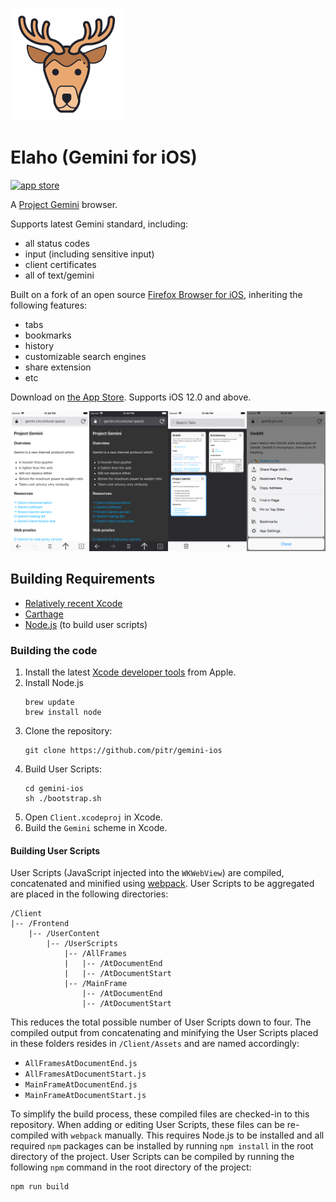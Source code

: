 ![Logo](https://github.com/pitr/gemini-ios/raw/master/Client/Assets/Images.xcassets/AppIcon.appiconset/180.png)

# Elaho (Gemini for iOS)

[![app store](https://developer.apple.com/app-store/marketing/guidelines/images/badge-download-on-the-app-store.svg)](https://apps.apple.com/app/id1514950389)

A [Project Gemini](https://gemini.circumlunar.space/) browser.

Supports latest Gemini standard, including:
- all status codes
- input (including sensitive input)
- client certificates
- all of text/gemini

Built on a fork of an open source [Firefox Browser for iOS](https://github.com/mozilla-mobile/firefox-ios), inheriting the following features:
- tabs
- bookmarks
- history
- customizable search engines
- share extension
- etc

Download on [the App Store](https://apps.apple.com/app/id1514950389). Supports iOS 12.0 and above.

![Gemini screenshot](https://raw.githubusercontent.com/pitr/gemini-ios/master/screenshot.png)

## Building Requirements

* [Relatively recent Xcode](https://apps.apple.com/app/xcode/id497799835)
* [Carthage](https://github.com/Carthage/Carthage)
* [Node.js](https://nodejs.org/) (to build user scripts)

### Building the code

1. Install the latest [Xcode developer tools](https://developer.apple.com/xcode/downloads/) from Apple.
1. Install Node.js
    ```shell
    brew update
    brew install node
    ```
1. Clone the repository:
    ```shell
    git clone https://github.com/pitr/gemini-ios
    ```
1. Build User Scripts:
    ```shell
    cd gemini-ios
    sh ./bootstrap.sh
    ```
1. Open `Client.xcodeproj` in Xcode.
1. Build the `Gemini` scheme in Xcode.

#### Building User Scripts

User Scripts (JavaScript injected into the `WKWebView`) are compiled, concatenated and minified using [webpack](https://webpack.js.org/). User Scripts to be aggregated are placed in the following directories:

```
/Client
|-- /Frontend
    |-- /UserContent
        |-- /UserScripts
            |-- /AllFrames
            |   |-- /AtDocumentEnd
            |   |-- /AtDocumentStart
            |-- /MainFrame
                |-- /AtDocumentEnd
                |-- /AtDocumentStart
```

This reduces the total possible number of User Scripts down to four. The compiled output from concatenating and minifying the User Scripts placed in these folders resides in `/Client/Assets` and are named accordingly:

* `AllFramesAtDocumentEnd.js`
* `AllFramesAtDocumentStart.js`
* `MainFrameAtDocumentEnd.js`
* `MainFrameAtDocumentStart.js`

To simplify the build process, these compiled files are checked-in to this repository. When adding or editing User Scripts, these files can be re-compiled with `webpack` manually. This requires Node.js to be installed and all required `npm` packages can be installed by running `npm install` in the root directory of the project. User Scripts can be compiled by running the following `npm` command in the root directory of the project:

```
npm run build
```
